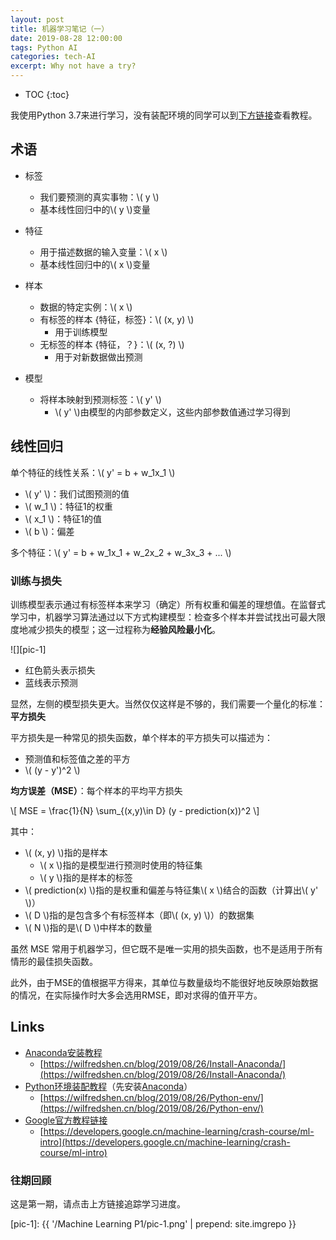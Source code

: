 ```yaml
---
layout: post
title: 机器学习笔记（一）
date: 2019-08-28 12:00:00
tags: Python AI
categories: tech-AI
excerpt: Why not have a try?
---
```


* TOC
{:toc}

我使用Python 3.7来进行学习，没有装配环境的同学可以到[下方链接](#Links)查看教程。

## 术语

* 标签
  * 我们要预测的真实事物：\\( y \\)
  * 基本线性回归中的\\( y \\)变量
  
* 特征
  * 用于描述数据的输入变量：\\( x \\)
  * 基本线性回归中的\\( x \\)变量

* 样本
  * 数据的特定实例：\\( x \\)
  * 有标签的样本 {特征，标签}：\\( (x, y) \\)
    * 用于训练模型
  * 无标签的样本 {特征，？}：\\( (x, ?) \\)
    * 用于对新数据做出预测

* 模型
  * 将样本映射到预测标签：\\( y' \\)
    * \\( y' \\)由模型的内部参数定义，这些内部参数值通过学习得到

## 线性回归

单个特征的线性关系：\\( y' = b + w_1x_1 \\)

* \\( y' \\)：我们试图预测的值
* \\( w_1 \\)：特征1的权重
* \\( x_1 \\)：特征1的值
* \\( b \\)：偏差

多个特征：\\( y' = b + w_1x_1 + w_2x_2 + w_3x_3 + ... \\)

### 训练与损失

训练模型表示通过有标签样本来学习（确定）所有权重和偏差的理想值。在监督式学习中，机器学习算法通过以下方式构建模型：检查多个样本并尝试找出可最大限度地减少损失的模型；这一过程称为**经验风险最小化**。

![][pic-1]

* 红色箭头表示损失
* 蓝线表示预测

显然，左侧的模型损失更大。当然仅仅这样是不够的，我们需要一个量化的标准：**平方损失**

平方损失是一种常见的损失函数，单个样本的平方损失可以描述为：

* 预测值和标签值之差的平方
* \\( (y - y')^2 \\)

**均方误差（MSE）**：每个样本的平均平方损失

\\[ MSE = \frac{1}{N} \sum_{(x,y)\in D} (y - prediction(x))^2 \\]

其中：

* \\( (x, y) \\)指的是样本
  * \\( x \\)指的是模型进行预测时使用的特征集
  * \\( y \\)指的是样本的标签
* \\( prediction(x) \\)指的是权重和偏差与特征集\\( x \\)结合的函数（计算出\\( y' \\)）
* \\( D \\)指的是包含多个有标签样本（即\\( (x, y) \\)）的数据集
* \\( N \\)指的是\\( D \\)中样本的数量

虽然 MSE 常用于机器学习，但它既不是唯一实用的损失函数，也不是适用于所有情形的最佳损失函数。

此外，由于MSE的值根据平方得来，其单位与数量级均不能很好地反映原始数据的情况，在实际操作时大多会选用RMSE，即对求得的值开平方。

## Links

* [Anaconda安装教程](https://wilfredshen.cn/blog/2019/08/26/Install-Anaconda/)
  * [https://wilfredshen.cn/blog/2019/08/26/Install-Anaconda/](https://wilfredshen.cn/blog/2019/08/26/Install-Anaconda/)
* [Python环境装配教程](https://wilfredshen.cn/blog/2019/08/26/Python-env/)（先安装[Anaconda](https://wilfredshen.cn/blog/2019/08/26/Install-Anaconda/)）
  * [https://wilfredshen.cn/blog/2019/08/26/Python-env/](https://wilfredshen.cn/blog/2019/08/26/Python-env/)
* [Google官方教程链接](https://developers.google.cn/machine-learning/crash-course/ml-intro)
  * [https://developers.google.cn/machine-learning/crash-course/ml-intro](https://developers.google.cn/machine-learning/crash-course/ml-intro)

### 往期回顾

这是第一期，请点击上方链接追踪学习进度。

[pic-1]: {{ '/Machine Learning P1/pic-1.png' | prepend: site.imgrepo }}
